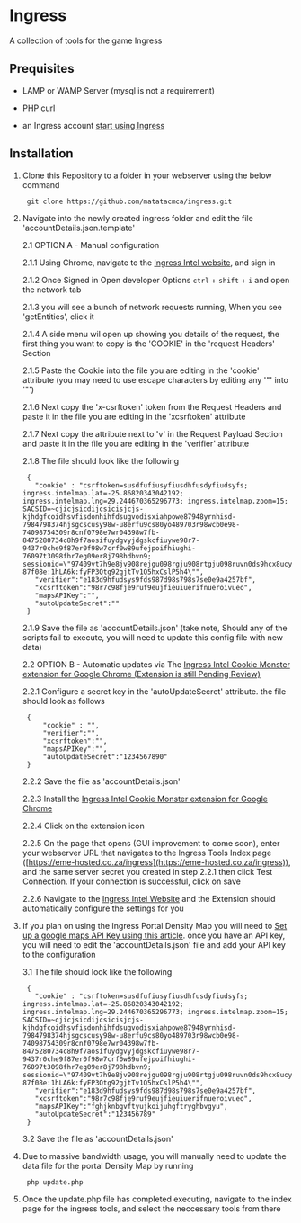 # Ingress

A collection of tools for the game Ingress

## Prequisites

- LAMP or WAMP Server (mysql is not a requirement)

- PHP curl

- an Ingress account [start using Ingress](https://ingress.com)

## Installation

1. Clone this Repository to a folder in your webserver using the below command

        git clone https://github.com/matatacmca/ingress.git

2. Navigate into the newly created ingress folder and edit the file 'accountDetails.json.template'
    
    2.1 OPTION A - Manual configuration
    
    2.1.1 Using Chrome, navigate to the [Ingress Intel website](https://intel.ingress.com), and sign in
    
    2.1.2 Once Signed in Open developer Options `ctrl` + `shift` + `i` and open the network tab
    
    2.1.3 you will see a bunch of network requests running, When you see 'getEntities', click it
    
    2.1.4 A side menu wil open up showing you details  of the request, the first thing you want to copy is the 'COOKIE' in the 'request Headers' Section
    
    2.1.5 Paste the Cookie into the file you are editing in the 'cookie' attribute (you may need to use escape characters by editing any '"' into '\"')
    
    2.1.6 Next copy the 'x-csrftoken' token from the Request Headers and paste it in the file you are editing in the 'xcsrftoken' attribute
    
    2.1.7 Next copy the attribute next to 'v' in the Request Payload Section and paste it in the file you are editing in the 'verifier' attribute
    
    2.1.8 The file should look like the following
        
        {
          "cookie" : "csrftoken=susdfufiusyfiusdhfusdyfiudsyfs; ingress.intelmap.lat=-25.86820343042192; ingress.intelmap.lng=29.244670365296773; ingress.intelmap.zoom=15; SACSID=~cjicjsicdijcsicisjcjs-kjhdgfcoidhsvfisdonhihfdsugvodisxiahpowe87948yrnhisd-7984798374hjsgcscusy98w-u8erfu9cs80yo489703r98wcb0e98-74098754309r8cnf0798e7wr04398w7fb-8475280734c8h9f7aosifuydgvyjdgskcfiuywe98r7-9437r0che9f87er0f98w7crf0w89ufejpoifhiughi-76097t3098fhr7eg09er8j798hdbvn9; sessionid=\"97409vt7h9e8jv908rejgu098rgju908rtgju098ruvn0ds9hcx8ucyher8h9s7ryf09erw87t9804728950734r89cjefoiudynvsc09we8rter9-87f08e:1hLA6k:fyFP3Qtg92gjtTv1Q5hxCslP5h4\"",
          "verifier":"e183d9hfudsys9fds987d98s798s7se0e9a4257bf",
          "xcsrftoken":"98r7c98fje9ruf9eujfieuiuerifnueroivueo",
          "mapsAPIKey":"",
          "autoUpdateSecret":""
        }
    2.1.9 Save the file as 'accountDetails.json'  (take note, Should any of the scripts fail to execute, you will need to update this config file with new data)
        
    2.2 OPTION B - Automatic updates via The [Ingress Intel Cookie Monster extension for Google Chrome (Extension is still Pending Review)]()
    
    2.2.1 Configure a secret key in the 'autoUpdateSecret' attribute. the file should look as follows
    
        {
            "cookie" : "",
            "verifier":"",
            "xcsrftoken":"",
            "mapsAPIKey":"",
            "autoUpdateSecret":"1234567890"
        }
    
    2.2.2 Save the file as 'accountDetails.json'
    
    2.2.3 Install the [Ingress Intel Cookie Monster extension for Google Chrome](https://chrome.google.com/webstore/detail/ingress-intel-cookie-mons/hhnbgdhklbkmplfikhhlbndgjnhliell)
    
    2.2.4 Click on the extension icon
    
    2.2.5 On the page that opens (GUI improvement to come soon), enter your webserver URL that navigates to the Ingress Tools Index page ([https://eme-hosted.co.za/ingress](https://eme-hosted.co.za/ingress)), and the same server secret you created in step 2.2.1 then click Test Connection. If your connection is successful, click on save
    
    2.2.6 Navigate to the [Ingress Intel Website](https://intel.ingress.com) and the Extension should automatically configure the settings for you
  
3. If you plan on using the Ingress Portal Density Map you will need to [Set up a google maps API Key using this article](https://developers.google.com/maps/documentation/javascript/get-api-key). once you have an API key, you will need to edit the 'accountDetails.json' file and add your API key to the configuration
  
    3.1 The file should look like the following
  
        {
          "cookie" : "csrftoken=susdfufiusyfiusdhfusdyfiudsyfs; ingress.intelmap.lat=-25.86820343042192; ingress.intelmap.lng=29.244670365296773; ingress.intelmap.zoom=15; SACSID=~cjicjsicdijcsicisjcjs-kjhdgfcoidhsvfisdonhihfdsugvodisxiahpowe87948yrnhisd-7984798374hjsgcscusy98w-u8erfu9cs80yo489703r98wcb0e98-74098754309r8cnf0798e7wr04398w7fb-8475280734c8h9f7aosifuydgvyjdgskcfiuywe98r7-9437r0che9f87er0f98w7crf0w89ufejpoifhiughi-76097t3098fhr7eg09er8j798hdbvn9; sessionid=\"97409vt7h9e8jv908rejgu098rgju908rtgju098ruvn0ds9hcx8ucyher8h9s7ryf09erw87t9804728950734r89cjefoiudynvsc09we8rter9-87f08e:1hLA6k:fyFP3Qtg92gjtTv1Q5hxCslP5h4\"",
          "verifier":"e183d9hfudsys9fds987d98s798s7se0e9a4257bf",
          "xcsrftoken":"98r7c98fje9ruf9eujfieuiuerifnueroivueo",
          "mapsAPIKey":"fghjknbgvftyujkoijuhgftryghbvgyu",
          "autoUpdateSecret":"123456789"
        }
    
    3.2 Save the file as 'accountDetails.json'
 
4. Due to massive bandwidth usage, you will manually need to update the data file for the portal Density Map by running

        php update.php

5. Once the update.php file has completed executing, navigate to the index page for the ingress tools, and select the neccessary tools from there



